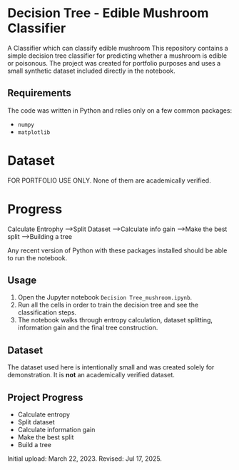 # Decision Tree - Edible Mushroom Classifier
A Classifier which can classify edible mushroom
This repository contains a simple decision tree classifier for predicting whether a mushroom is edible or poisonous. 
The project was created for portfolio purposes and uses a small synthetic dataset included directly in the notebook.

## Requirements
The code was written in Python and relies only on a few common packages:
- `numpy`
- `matplotlib`

# Dataset
FOR PORTFOLIO USE ONLY.
None of them are academically verified.

# Progress
Calculate Entrophy
-->Split Dataset
-->Calculate info gain
-->Make the best split
-->Building a tree

Any recent version of Python with these packages installed should be able to run the notebook.

## Usage
1. Open the Jupyter notebook `Decision Tree_mushroom.ipynb`.
2. Run all the cells in order to train the decision tree and see the classification steps.
3. The notebook walks through entropy calculation, dataset splitting, information gain and the final tree construction.

## Dataset
The dataset used here is intentionally small and was created solely for demonstration. It is **not** an academically verified dataset.

## Project Progress
- Calculate entropy
- Split dataset
- Calculate information gain
- Make the best split
- Build a tree

Initial upload: March 22, 2023.
Revised: Jul 17, 2025.
